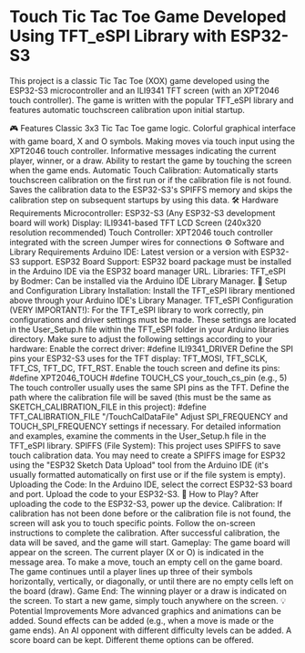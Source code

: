 # Touch Tic Tac Toe Game Developed Using TFT_eSPI Library with ESP32-S3

This project is a classic Tic Tac Toe (XOX) game developed using the ESP32-S3 microcontroller and an ILI9341 TFT screen (with an XPT2046 touch controller). 
The game is written with the popular TFT_eSPI library and features automatic touchscreen calibration upon initial startup.

🎮 Features
Classic 3x3 Tic Tac Toe game logic.
Colorful graphical interface with game board, X and O symbols.
Making moves via touch input using the XPT2046 touch controller.
Informative messages indicating the current player, winner, or a draw.
Ability to restart the game by touching the screen when the game ends.
Automatic Touch Calibration:
Automatically starts touchscreen calibration on the first run or if the calibration file is not found.
Saves the calibration data to the ESP32-S3's SPIFFS memory and skips the calibration step on subsequent startups by using this data.
🛠️ Hardware Requirements
Microcontroller: ESP32-S3 (Any ESP32-S3 development board will work)
Display: ILI9341-based TFT LCD Screen (240x320 resolution recommended)
Touch Controller: XPT2046 touch controller integrated with the screen
Jumper wires for connections
⚙️ Software and Library Requirements
Arduino IDE: Latest version or a version with ESP32-S3 support.
ESP32 Board Support: ESP32 board package must be installed in the Arduino IDE via the ESP32 board manager URL.
Libraries:
TFT_eSPI by Bodmer: Can be installed via the Arduino IDE Library Manager.
🔧 Setup and Configuration
Library Installation: Install the TFT_eSPI library mentioned above through your Arduino IDE's Library Manager.
TFT_eSPI Configuration (VERY IMPORTANT!):
For the TFT_eSPI library to work correctly, pin configurations and driver settings must be made. These settings are located in the User_Setup.h file 
within the TFT_eSPI folder in your Arduino libraries directory.
Make sure to adjust the following settings according to your hardware:
Enable the correct driver: #define ILI9341_DRIVER
Define the SPI pins your ESP32-S3 uses for the TFT display: TFT_MOSI, TFT_SCLK, TFT_CS, TFT_DC, TFT_RST.
Enable the touch screen and define its pins:
#define XPT2046_TOUCH
#define TOUCH_CS your_touch_cs_pin (e.g., 5)
The touch controller usually uses the same SPI pins as the TFT.
Define the path where the calibration file will be saved (this must be the same as SKETCH_CALIBRATION_FILE in this project): #define TFT_CALIBRATION_FILE "/TouchCalDataFile"
Adjust SPI_FREQUENCY and TOUCH_SPI_FREQUENCY settings if necessary.
For detailed information and examples, examine the comments in the User_Setup.h file in the TFT_eSPI library.
SPIFFS (File System):
This project uses SPIFFS to save touch calibration data. You may need to create a SPIFFS image for ESP32 using the "ESP32 Sketch Data Upload" tool from the Arduino IDE (it's usually formatted automatically on first use or if the file system is empty).
Uploading the Code:
In the Arduino IDE, select the correct ESP32-S3 board and port.
Upload the code to your ESP32-S3.
🚀 How to Play?
After uploading the code to the ESP32-S3, power up the device.
Calibration:
If calibration has not been done before or the calibration file is not found, the screen will ask you to touch specific points. Follow the on-screen instructions to complete the calibration.
After successful calibration, the data will be saved, and the game will start.
Gameplay:
The game board will appear on the screen. The current player (X or O) is indicated in the message area.
To make a move, touch an empty cell on the game board.
The game continues until a player lines up three of their symbols horizontally, vertically, or diagonally, or until there are no empty cells left on the board (draw).
Game End:
The winning player or a draw is indicated on the screen.
To start a new game, simply touch anywhere on the screen.
💡 Potential Improvements
More advanced graphics and animations can be added.
Sound effects can be added (e.g., when a move is made or the game ends).
An AI opponent with different difficulty levels can be added.
A score board can be kept.
Different theme options can be offered.
